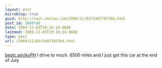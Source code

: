 ```yaml
---
layout: post
microblog: true
guid: http://twit.vmstan.com/2009/11/03/5407783704.html
post_id: 3049746
date: 2009-11-03T19:16:14-0600
lastmod: 2009-11-03T19:16:14-0600
type: post
url: /2009/11/03/5407783704.html
---
```

[bestc.am/kvPH](http://bestc.am/kvPH) I drive to much. 6500 miles and I just got this car at the end of July
